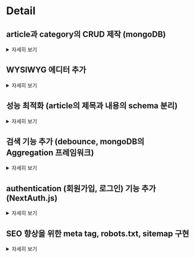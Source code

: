 # Detail
## article과 category의 CRUD 제작 (mongoDB)

<details>
  <summary>자세히 보기</summary>

  - article의 CRUD
  
    ![](https://velog.velcdn.com/images/katej927/post/c357997a-b313-450a-a8be-a0207ca92baf/image.gif)
    
    - 방법

  	  1. MongoDB 설정 ([코드 링크](https://github.com/katej927/kate-devlog/blob/main/src/libs/mongodb.ts))
         
         - MongoDB와의 연결
  
           `mongoose` 라이브러리 활용
    
         - MongoDB URI

           환경 변수로 관리되며, 이를 통해 데이터베이스에 연결함
       2. 스키마 정의 ([코드 링크](https://github.com/katej927/kate-devlog/blob/main/src/models/article.ts))

          `articleSchema`는 `title`, `content`, `category` 필드를 가지며, `content`는 `ArticleContent` 모델을, `category`는 `Category` 모델을 참조함. `timestamps` 옵션을 통해 자동으로 `createdAt`과 `updatedAt` 필드를 추가함.
       3. CRUD 구현 ([코드 링크](https://github.com/katej927/kate-devlog/tree/main/src/app/api/articles))

          - **Create**: 새 article 생성 시, `Article.create()` 사용
  
          - **Read**: article을 조회 시, `Article.find()` 또는 `Article.findOne()` 사용
          - **Update**: article 수정 시, `Article.findByIdAndUpdate()` 사용
          - **Delete**: article 삭제 시, `Article.findByIdAndDelete()` 사용
  
    - 코드 [자세히 보기 →](https://github.com/katej927/kate-devlog/tree/main/src/app/api/articles)
      
       ```tsx
       
      (... 생략)

      // GET 만 발췌
      export const GET = async (request: NextRequest) => {
        const searchTerm = request.nextUrl.searchParams.get('searchTerm')

        await connectMongoDB()

        const searchCondition = {
          $or: [
            { title: { $regex: searchTerm, $options: 'i' } },
            { 'content.text': { $regex: searchTerm, $options: 'i' } },
          ],
        }

        const articles = searchTerm
          ? await Article.aggregate([
              {
                $lookup: {
                  from: 'articlecontents',
                  localField: 'content',
                  foreignField: '_id',
                  as: 'content',
                },
              },
              {
                $unwind: {
                  path: '$content',
                  preserveNullAndEmptyArrays: true,
                },
              },
              {
                $match: searchCondition,
              },
              {
                $project: {
                  _id: 1,
                  title: 1,
                  content: { _id: 1 },
                  createdAt: 1,
                  updatedAt: 1,
                },
              },
              {
                $sort: { createdAt: -1 },
              },
            ])
          : await Article.find().sort({ createdAt: -1 })

        return NextResponse.json({ articles }, { status: 200 })
      }

      (... 생략)
      ```
      
- category의 CRUD
  
  ![](https://velog.velcdn.com/images/katej927/post/addcc05c-1049-46ab-988a-f0b2f4a505e5/image.gif)
  - 방법
    1. MongoDB 설정 ([코드 링크](https://github.com/katej927/kate-devlog/blob/main/src/libs/mongodb.ts))
        - MongoDB와의 연결
  
            - `mongoose` 라이브러리 활용
        - MongoDB URI
            - 환경 변수로 관리되며, 이를 통해 데이터베이스에 연결함
    2. 스키마 정의 ([코드 링크](https://github.com/katej927/kate-devlog/blob/main/src/models/category.ts))
        
        `categorySchema`는 `categoryName`과 `articles` 필드를 가지며, `articles`는 `Article` 모델을 참조함.
        
        - 참고 ([코드 링크](https://github.com/katej927/kate-devlog/blob/main/src/models/article.ts))

            article CRUD 시, category도 함께 업데이트됨. `articleSchema`는 `category` 필드를 참조함.
            
    3. CRUD 구현 ([코드 링크](https://github.com/katej927/kate-devlog/tree/main/src/app/api/categories))
        - **Create**: 새 category 생성 시, `Category.create()` 사용
  
        - **Read**: category를 조회 시, `Category.find()` , `findOne()`, `aggregate`를 사용
        - **Update**: category 수정 시, `Category.findOneAndUpdate()`를 사용
        - **Delete**: category 삭제 시, `Category.deleteOne()`를 사용합니다.
  - 코드 [자세히 보기 →](https://github.com/katej927/kate-devlog/tree/main/src/app/api/categories)
    
       ```tsx
       (...생략)

       // GET만 발췌
      export const GET = async (request: NextRequest) => {
        const articlesType = request.nextUrl.searchParams.get('articlesType')

        try {
          await connectMongoDB()

          let categories
          switch (articlesType) {
            case 'omit':
              categories = await Category.find({}, '-articles')
              break
            case 'count':
              categories = await Category.aggregate([
                {
                  $lookup: {
                    from: 'articles',
                    localField: 'articles',
                    foreignField: '_id',
                    as: 'articlesData',
                  },
                },
                {
                  $addFields: {
                    articleCount: { $size: '$articlesData' },
                    latestArticleTimestamp: { $max: '$articlesData.createdAt' },
                  },
                },
                {
                  $project: {
                    articlesData: 0,
                    articles: 0,
                  },
                },
              ])
              break
            default:
              throw new Error('Invalid articlesType')
          }

          return NextResponse.json(categories)
        } catch (error) {
          console.error('Error fetching categories: ', error)
          return NextResponse.json(
            { error: 'Failed to fetch categories.' },
            { status: 500 },
          )
        }
      }

       ```


- 트러블 슈팅 [다른 기록도 보기 →](https://velog.io/@katej927/Trouble-shooting-kate-devlog-article%EA%B3%BC-category%EC%9D%98-CRUD-%EC%A0%9C%EC%9E%91-%EA%B4%80%EB%A0%A8)
    
   **[ server/client component와 use hook ]**
    
   - [`src/app/editArticle/[id]/page.tsx`](https://github.com/f-lab-edu/dev-blog/pull/6/files#diff-6fa6b0eef3f04c54ed52c02dbc90275542dcecf68c81f635ae504b6421f0adaa)

   server와 client component를 처음 사용하게 되면서 사용할 수 있는 기능에 제약이 있는 것을 잘 알지 못했다.
    백엔드에서 데이터를 가져오는 로직을 위해 async/await도 써야 하고 (server component 기능) router를 사용하고 함수도 내려줘야 하는데 (client component 기능) 모두 사용하려니 계속 에러가 나서 헤맸고 매우 답답했다.

   전 회사에서라면 10분내로 답 안 나오면 바로 질문하라고 해서 사수님의 도움을 받으며 해결했을테지만 멘토링에서는 멘토님이 끝까지 찾길 추천하셨고 아니면 따끔하게 지적받기에 계속 찾아봤다.
    꽤 오랜 시간이 걸렸고 포기하고 멘토님께 그냥 질문드려 해결하고 싶은 순간들도 있었으나, 돌아올 답이 무엇인지 알 것도 같고 그냥 한 번 찾아보았다. 개발자가 스스로 찾는 것도 중요하기 때문이다. (회사에서는 시간 관계 상의 이유로 빠르게 질문하는 것을 권유한 것으로 안다.)
    아마도 에러메세지를 쳤고 원어를 해석해내는 고통을 견디면서 stackoverflow에서 우연히 use를 사용하면 해결 가능하다는 것을 봤고 그것이 내가 알지 못한 hook이며 근래에 추가 되었다는 것을 알게 되었다.
    그래서 use hook에 대해 공식문서와 블로그에서 어떤 기능을 하는 hook인지 찾아보았고 내가 원하던 기능을 하는 알맞은 function임을 알았다.
    
   뿌듯했고 성취감을 느꼈다. 얼마 전, preview 구현하면서도 이번에도 (비록 오랜 시간이 걸렸지만) 스스로 해결해냈다.
    
   **단순히 끝날 줄 알았던 update와 delete였는데 새로이 업데이트된 기능으로 구현하는데 차질이 많았고 스스로 해결하려다 보니 오랜 시간이 걸렸으나 뿌듯했다.얻은 점은 조금씩, 스스로 문제 해결하는 방법을 찾는 것 같다는 점이다. 에러 로그를 이해하고 부족하면 에러 로그를 검색하고 (원어라 고통스럽지만) issue탭이나 stackoverflow에서 나와 비슷한 문제를 겪는 이들이 있는 것을 확인하고 그들이 어떻게 해결해내고 있는지 알 수 있다.앞으로도 이런 방식을 조금 더 빨리 실행해서 스스로 해결할 때 속도를 높이는 것이 좋을 것 같다.**
</details>

## WYSIWYG 에디터 추가 


<details>
  <summary>자세히 보기</summary>

![](https://velog.velcdn.com/images/katej927/post/c8464648-6ce7-4646-9a9c-c01b77e512d4/image.gif)

- 방법

  - 화면 UI (write/edit 페이지)

  	```
  	  ┌----------------------------------------------------------------┐
  	  |                                                                |
  	  | Title                                                          |
  	  | ┌-------- Editor --------┐ ┌------------- Preview ------------┐|
  	  | |                        | |                                  ||
  	  | |                        | |                                  ||
  	  | |                        | |                                  ||
  	  | |                        | |                                  ||
  	  | |                        | |                                  ||
  	  | |                        | |                                  ||
  	  | |                        | |                                  ||
  	  | |                        | |                                  ||
  	  | └------------------------┘ └----------------------------------┘|
  	  └----------------------------------------------------------------┘
  	```

  - article에 대한 interface 구조
  
    ```tsx
      interface ArticleInterface {
        title: string
        content: { text: string; html: string }
      }
    ```
    - 이유
  
      - text는 보다 빠른 검색을 하게 하고, 글 목록에서 글 내용의 일부를 보여주기 위해
  
      - html은 글 내용 렌더링을 위해
  - firebase 활용
    - 사용 이유 : 이미지 url을 만들어주도록 하기 위함.

- 코드 [자세히 보기 →](https://github.com/katej927/kate-devlog/tree/main/src/components/ArticleForm/Editor)
    
    ```tsx
    'use client'
    
    import { useMemo, useRef } from 'react'
    import ReactQuill from 'react-quill'
    import 'react-quill/dist/quill.snow.css'
    
    import { ArticleContentInterface } from '@/apis/articles'
    
    import { FORMATS, convertModules } from './_shared'
    import { HandleChangeNewContentType } from '../_shared'
    
    interface Props {
      contentHtml: ArticleContentInterface['html']
      onChangeContent: (content: HandleChangeNewContentType) => void
    }
    
    const Editor = ({ contentHtml, onChangeContent }: Props) => {
      const quillRef = useRef<ReactQuill>()
    
      const modules = useMemo(() => convertModules(quillRef), [])
    
      return (
        <ReactQuill
          theme="snow"
          style={{
            height: '550px',
            display: 'inline-block',
          }}
          onChange={(value, delta, source, editor) =>
            onChangeContent({
              text: editor.getText(),
              html: editor.getHTML(),
            })
          }
          modules={modules}
          formats={FORMATS}
          ref={(element) => {
            if (element !== null) {
              quillRef.current = element
            }
          }}
          placeholder="내용을 입력해주세요."
          value={contentHtml}
        />
      )
    }
    
    export default Editor
    ```

- 트러블 슈팅 [다른 기록도 보기 →](https://velog.io/@katej927/Trouble-shooting-kate-devlog-2-WYSIWYG-%EC%97%90%EB%94%94%ED%84%B0)
    
    **[ issue 탭의 힘 ]**
    
    에디터의 데이터를 어떻게 저장해야 할지 걱정이었다.
    
    에디터의 값을 받아보니 왠걸 태그까지 같이 저장해주고 있었다.
    
    이걸로 어떻게 검색 기능을 넣지?라는 생각이 들었고 챗 지피티와 구글링을 열심히 했다.
    
    챗 지피티에서는 (비록 좀 부실해보이지만) 해결방법은 있다는 것에 안도감을 느꼈고, 그로 인해 차분히 서칭할 수 있었다.
    
    서칭하면서 구글링 해서 나온 issue 탭에 나와 비슷한 고민을 가진 사람들이 이미 적어둔 해결책을 보고 이 react-quill이라는 에디터의 데이터를 저장하기 위해서는 에디터에서 만들어둔 방법이 따로 없다는 것을 알았다. (이걸로 라이브러리 쓰다 바꾸는 유저들도 있더라) 하지만 에디터의 내장된 메서드인 delta라는 객체와 태그로된 문자열을 함께 저장하기를 추천했다. delta for editor, html for rendering이 최선의 아이디어 였다.
    
    나는 이에 더해 나의 아이디어를 덧붙였다. 저렇게 저장하기에는 검색할 때 성능이 더딜 것 같다는 생각이 들었고 계속 시도해보니 에디터가 꼭 delta로만 렌더링 되지 않고 html 문자열로도 렌더링 되는 것을 알 수 있었다. 직접 넣어봐서 알 수 있었다. 덕분에 조금이라도 성능을 개선하기 위해 나는 글을 그대로 저장하는 문자열(\n이 들어가긴 한다)과 렌더링을 위한 html 문자열을 저장해두기로 했다.
    
    이렇게 하기까지 많은 시간과 용기와 인내가 필요했다. 여기까지 하고도 나는 db에 잘 연결할 수 있을지 걱정했는데 생각보다 간단히 수정되어서 좋았다.
    
    매번 걱정하는데 실제로 발을 넣어보면 그렇게 무서운 건 아닌 것 같다.
    
    **그냥 찾아보고 해보는 게 좋을 것 같다. 너무 두려워 하지말자.**
    
    **그리고 앞으로도 issue탭을 먼저 활용하면 더 빨리 해결할 수 있을 것 같다. (챗 지피티는 간단한/직관적인 문제 해결 정도에 도움 되는 듯)**

</details>


## 성능 최적화 (article의 제목과 내용의 schema 분리) 

<details>
  <summary>자세히 보기</summary>

> network의 time 5배 개선
> 

| action | image |
| --- | --- |
| 분리 전 | <img src='https://github.com/katej927/dev-blog-forked/assets/69146527/0731cbb8-79c8-4ceb-b4e4-964a6160e2d5' height='200'/> |
| 분리 후 | <img src='https://github.com/katej927/dev-blog-forked/assets/69146527/bb1d8e52-df59-4e37-b627-b0c4d1f5d9b9' height='200'/> |


- 방법 [관련 PR 보기 →](https://github.com/katej927/kate-devlog/pull/6)

   - mongoDB의 collection이 articles와 articleContents로 분리됨.
        
     > ✓ articles ⇒ article의 개요를 담음
     
     >   ✓ articleContents ⇒ article의 본문을 담음
      

     - 본문이 필요할 때, articleContents를 가져옴
  
       방법: ```find().populate()```
  
  - Schema 분리
    - ```articleContentSchema```, ```articleSchema```
  
    - 두 스키마간 relation 설정
      - 방법 : id로 연결
        ```tsx
        content: {
          type: Schema.Types.ObjectId,
          ref: 'ArticleContent',
          required: true,
        }
        ```
  
- 코드 [자세히 보기 →](https://github.com/katej927/kate-devlog/blob/main/src/models/article.ts)
    
    ```tsx
    import mongoose, { Schema } from 'mongoose'
    
    const articleContentSchema = new Schema({
      text: {
        type: String,
        required: true,
      },
      html: {
        type: String,
        required: true,
      },
    })
    
    const articleSchema = new Schema(
      {
        title: { type: String, required: true },
        content: {
          type: Schema.Types.ObjectId,
          ref: 'ArticleContent',
          required: true,
        },
        category: {
          type: Schema.Types.ObjectId,
          ref: 'Category',
          required: false,
        },
      },
      { timestamps: true },
    )
    
    const ArticleContent =
      mongoose.models.ArticleContent ||
      mongoose.model('ArticleContent', articleContentSchema)
    
    const Article =
      mongoose.models.Article || mongoose.model('Article', articleSchema)
    
    export { Article, ArticleContent }
    ```

- 트러블 슈팅 [다른 기록도 보기 →](https://velog.io/@katej927/Trouble-shooting-kate-devlog-%EC%84%B1%EB%8A%A5-%EC%B5%9C%EC%A0%81%ED%99%94#-%EA%B3%BC%EC%97%B0-%ED%95%A0-%EC%88%98-%EC%9E%88%EC%9D%84%EA%B9%8C-%EC%8B%B6%EC%97%88%EB%8D%98-%EA%B2%83%EC%9D%84-%EB%8F%84%EC%A0%84%ED%95%98%EA%B3%A0-%EC%84%B1%EA%B3%B5%ED%96%88%EB%8B%A4-%EC%84%B1%EB%8A%A5-%EC%B5%9C%EC%A0%81%ED%99%94%EB%A5%BC-%EC%9C%84%ED%95%9C-%EB%B0%B1%EC%97%94%EB%93%9C-%EB%A1%9C%EC%A7%81-%EC%88%98%EC%A0%95-%EC%84%B1%EA%B3%B5)
    
    **[ 과연 할 수 있을까 싶었던 것을 도전하고 성공했다. (성능 최적화를 위한 백엔드 로직 수정 성공) ]**
    
    - 무엇을 하고 싶었는가?
        
        > 성능 최적화를 하고 싶었다.
        > 
        
        어느 부분을 하고 싶었냐면, PR 제목처럼 post에서 글의 내용과 개요를 분리하고 싶었다.

    - 왜 하고 싶었는가?
        
        > 렌더링을 빠르게 하고 페이지가 가볍기를 바랬다.
        > 
        
        개요는 목록 UI에서 간단하면서 빠르게 보여주고 싶었다. 그런데 기존의 로직대로라면 개요 (제목, 간단한 설명) 정도만 보여주는데 모든 글의 내용을 load 받았어야 했다. content가 모든 글에 항상 붙어있었기 때문이다.
        
        지금이야 문제 없겠지만 앞으로 글이 많아지면 무거워질테고 그러면 렌더링이 느려질 것이라고 생각했다.
        
        느린 렌더링은 많이 비선호하는 편이고 프론트엔드 개발자로서도 받아들이기 어려운 부분이었다.
        
        비단 느린 렌더링 뿐 아니라 굳이 사용하지 않는 데이터를 들고 다닐 이유가 없다고 생각했다.

    - 어떤 부분에서 구현을 망설였는가?
        
        > 백엔드를 잘 몰라서 못할 것만 같았다.
        > 
        
        괜히 실수했다가 꼬이면 어쩌지? 하는 걱정도 들었다.
        
    - 어떻게 구현했는가?
        
        > 백엔드 구현 로직 확인chatGPT로 수정 키워드 뽑아내기mongoose로 relation 설정하기 (populate 활용)
        > 
        1. 백엔드 구현 로직 확인
            
            우선 article을 구현하면서 참고했던 레퍼런스([Step-by-Step Guide: Create a Next.js 13 CRUD App with MongoDB from Scratch](https://youtu.be/wNWyMsrpbz0?si=HqccCslQlj0oIERU))를 다시 보면서 어떤 식으로 백엔드 코드를 짰었는지 다시 점검했다.
            
            그래도 잘 모르겠고 어떤 부분을 수정해야 할지 감이 잘 오질 않았다.
            
        2. chatGPT로 수정 키워드 뽑아내기
            
            막막해서 chatGPT에게 물어보았다. 나의 Schema와 이 상태에서 내가 원하는 로직은 어떤 것인데 어떻게 구현해야 할지 모르겠다고.
            
            생각 보다 답을 잘 알려주었는데 그 코드가 어떻게 동작하는지 잘 모르겠고 정확성도 신뢰하기가 어려웠다. 그래서 수정된 부분이면서 중요 키워드로 보이는 코드를 따서 구글링 해보았다.
            
            해당 키워드는 `Schema.Types.ObjectId` 였다.
            
        3. mongoose로 relation 설정하기 (populate 활용)
            
            검색하니 바로 눈에 띄는 제목이 보였다. ‘[**mongoose로 relation 설정하기 (populate 이용하기)**](https://fierycoding.tistory.com/35)’
            
            읽어보니 내가 딱 원하던 내용이었다.
            
            각 모델을 생성하고 아래의 코드를 통해 연결 할 수 있었다.
            
            ```
            연결할 key: {
                type: Schema.Types.ObjectId, // id로 연결
                ref: 'Seller',
                required: true
              }
            ```
            
            그 후, `find().populate()` 를 통해 연결된 객체까지 조회할 수 있음을 알 수 있었다.
            
    - 소감
        
        해낼 수 있을까 걱정도 되었는데 늘 하나씩, 차분히 해내기로 마음 먹고 난 후로 하나씩 실마리를 풀어감을 느꼈다.
        
        그리고 이번에 해결했던 방법처럼 아예 감을 잡기 힘들때는 chatGPT에 키워드를 뽑고 자세한 것은 구글링을 통해 이해할 수 있지 않을까 하는 생각이 들었다.
        
        계속 차분히 해나가면 해낼 수 있구나 하는 자신감도 얻고 있다.
        
        중간중간 머리도 아팠지만.. 연속 2시간 반을 자리에서 스트레이트로 구현하는 날 보며 나는 여전히, 처음 프론트를 할 때 처럼 시간 가는 줄 모르고 하는 구나.
        
        개발하길 잘한 것 같다는 생각이 들어서 보람찼다.
        
        아무튼.. 이번에도 좋은 경험을 한 것 같다. 수고했다.🤝

</details>


## 검색 기능 추가 (debounce, mongoDB의 Aggregation 프레임워크)

<details>
  <summary>자세히 보기</summary>

  
  ![](https://velog.velcdn.com/images/katej927/post/82fb0f06-638d-49b3-b972-99ccce696faa/image.gif)
  
  
- 방법
  
    - 컴포넌트 기본 구현 ([코드 링크](https://github.com/katej927/kate-devlog/blob/main/src/containers/Home/Search/index.tsx))
  
        - **디바운스 처리**
            
            > 사용자 입력을 디바운스 처리하여 불필요한 검색 요청을 줄임 (`useDebounce` 커스텀 훅  활용)
            > 
        - **API 요청**

            검색어가 변경될 때마다 `/api/articles` 엔드포인트로 요청을 보내 검색 결과를 처리함
            
    - 검색 입력 디바운스 처리 ([코드 링크](https://github.com/katej927/kate-devlog/blob/main/src/hooks/useDebounce.ts))
        - **네트워크 및 서버 부하 최적화**

            사용자가 입력을 멈춘 후 일정 시간(500ms)이 지나야 실제 검색 요청을 보내 네트워크 및 서버 부하를 최소화함
            
    - 데이터베이스 연동 및 검색 처리 ([코드 링크](https://github.com/katej927/kate-devlog/blob/main/src/app/api/articles/route.ts))
  
        - MongoDB와 연동하여 Aggregation 프레임워크를 사용하여 데이터베이스에서 검색 및 필터링 작업을 수행
  
            - 구체적인 구현 조건
  
                - article의 title(제목)과 content(본문)에서 검색을 하되, return 할 때는 조건에 부합하는 content의 _id까지만 나오도록 함. (본문 내용은 반환하지 않게끔 함.)
                - 본문 내용은 반환하지 않게끔 하는 이유
  
                    
                    검색 시에 보여지는 내용이 article의 개요 부분들이라 굳이 article 클릭 전에 content 데이터까지 들고 다닐 이유가 없다고 생각해서.
  
- [`src/app/api/articles/route.ts`](https://github.com/katej927/kate-devlog/blob/main/src/app/api/articles/route.ts)
    
    ```tsx
    export const GET = async (request: NextRequest) => {
      const searchTerm = request.nextUrl.searchParams.get('searchTerm')
    
      await connectMongoDB()
    
      const searchCondition = {
        $or: [
          { title: { $regex: searchTerm, $options: 'i' } },
          { 'content.text': { $regex: searchTerm, $options: 'i' } },
        ],
      }
    
      const articles = searchTerm
        ? await Article.aggregate([ // 👈 mongoDB의 Aggregation 프레임워크
            {
              $lookup: {
                from: 'articlecontents',
                localField: 'content',
                foreignField: '_id',
                as: 'content',
              },
            },
            {
              $unwind: {
                path: '$content',
                preserveNullAndEmptyArrays: true,
              },
            },
            {
              $match: searchCondition,
            },
            {
              $project: {
                _id: 1,
                title: 1,
                content: { _id: 1 },
                createdAt: 1,
                updatedAt: 1,
              },
            },
            {
              $sort: { createdAt: -1 },
            },
          ])
        : await Article.find().sort({ createdAt: -1 })
    
      return NextResponse.json({ articles }, { status: 200 })
    }
    ```

- 트러블 슈팅 [다른 기록도 보기 →](https://velog.io/@katej927/Trouble-shooting-kate-devlog-%EA%B2%80%EC%83%89-%EA%B8%B0%EB%8A%A5)
    
    **[ [해낸 케이스 1] server component를 사용하기 위해 page.js 의 내장된 parameter, searchParams를 사용하다. ]**
    
    독자에게 보여지는 글은 가급적 SSR로 보여주고 싶었다. 좀 더 빠른 렌더링, SEO 를 위해서이다.
    
    그런데 작성하다보니 searchParams가 필요했는데 나는 nextjs에 능숙하지 않아서 useSearchParams를 사용해야만 하는 줄 알았다. **그래도 방법이 있나 하고 구글링을 해봤다.**
    
    나와 같은 고민을 하는 사람들이 많았고 결국 비교적 빠르고 간단히 해결방법을 찾았다. `nextjs searchparams server component` 라고 검색해봤고 거기에는 nextjs 공식문서를 레퍼런스로 달면서 page.js에서 searchParams를 가져와 사용하는 예시를 보여주었다.
    
    어쩐지 그 전에 강의를 들으면서 searchParams를 props로 받았지만 내려주는 곳이 없어 의아하게 생각하며 넘어간 바로 그 searchParams 였다. (심지어 난 봤고 유심히 코드를 까보았음에도 잘 몰라서 그냥 넘어간 것 이였다.)
    
    바로 내 프로젝트에서 console.log를 찍어보니 내가 원하던 값이 잘 나왔다.
    
    얼마나 잘 알려져있는 parameter인지는 모르겠으나 꽤나 유용히 사용될 것 같다. 스스로 문제를 해결하는 좋은 경험을 한 번 더 쌓을 수 있어서 기뻤다.
    
    **‘그래도 방법이 있나 찾아보는 것’ 이런 마음가짐이 중요한 것 같다.**
  

</details>


## authentication (회원가입, 로그인) 기능 추가 (NextAuth.js)


<details>
  <summary>자세히 보기</summary>

  ![](https://velog.velcdn.com/images/katej927/post/9690414f-23fe-4c89-8bf2-fa30550d0917/image.gif)
  
- 설명 ([관련 PR 링크 →](https://github.com/katej927/kate-devlog/pull/4))
  
    - 회원가입
  
        - 이미 존재하는 회원인지 (email로) 여부 파악함
  
            - 방법 : `mongoDB`에서 `findeOne`으로 `email` 찾음
        - 비밀번호 암호화
            - 방법 : `bcrypt`의 `hash` 활용
    - 로그인
        - 사용자가 로그인 했다면 register, login 페이지 접근 불가
  
            - 방법: `getServerSession`으로 `session`이 있다면, 홈으로 redirect
    - 그 외
        - 회원가입과 로그인의 공통된 ui를 위한 form component를 제작
  
            - 이유 : 회원가입과 로그인은 거의 비슷한 ui를 가졌기 때문에 둘을 위한 UI 컴포넌트 제작
        - 비로그인 상태일 경우, 글 작성 및 수정 페이지 접근 불가
            - 방법 : `next-auth`의 `middleware` 활용
  
  
- 트러블 슈팅 [다른 기록도 보기 →](https://velog.io/@katej927/Trouble-shooting-kate-devlog-authentication-%ED%9A%8C%EC%9B%90%EA%B0%80%EC%9E%85-%EB%A1%9C%EA%B7%B8%EC%9D%B8-%EA%B8%B0%EB%8A%A5)
    
    **[‘무지성 검색’이 무엇인지, 어떻게 하면 ‘지성 검색’을 할 수 있는지 조금 알 것 같다. (feat. TypeError [ERR_INVALID_URL]: Invalid URL)]**
    
    전에 멘토님께 무지성 검색을 하지 말라는 말을 들었다.
    
    매우 속상하고 신경이 쓰였는데, 왜 그런 말을 하셨는지 알 것 같다.
    
    조금 어감이 쎄긴 했으나 ‘해당 에러가 왜 생겼는지 좀 더 생각해보며 찾아보라’ 정도로 이해하면 좋을 것 같다.
    
    왜냐면 이번에 `TypeError [ERR_INVALID_URL]: Invalid URL` 에러를 처리하며 (마음 고생도 함께 처리함) 깨닫는 게 있었기 때문이다.
    
    해당 에러를 처리 하면서 나오는 에러 문은 알아들을 수 없는 에러문으로 가득 찼었다..
    
    ```
    Error occurred prerendering page "/auth/register". Read more: <https://nextjs.org/docs/messages/prerender-error>
    TypeError [ERR_INVALID_URL]: Invalid URL
        at new NodeError (node:internal/errors:405:5)
        at new URL (node:internal/url:676:13)
        at t.default (/home/runner/work/dev-blog-forked/dev-blog-forked/.next/server/chunks/41.js:1:22140)
        at 74284 (/home/runner/work/dev-blog-forked/dev-blog-forked/.next/server/chunks/41.js:1:15075)
        at __webpack_require__ (/home/runner/work/dev-blog-forked/dev-blog-forked/.next/server/webpack-runtime.js:1:161)
        at 45029 (/home/runner/work/dev-blog-forked/dev-blog-forked/.next/server/chunks/192.js:1:964)
        at __webpack_require__ (/home/runner/work/dev-blog-forked/dev-blog-forked/.next/server/webpack-runtime.js:1:161)
        at I (/home/runner/work/dev-blog-forked/dev-blog-forked/node_modules/next/dist/compiled/next-server/app-page.runtime.prod.js:43:5587)
        at C (/home/runner/work/dev-blog-forked/dev-blog-forked/node_modules/next/dist/compiled/next-server/app-page.runtime.prod.js:43:4266)
        at rp (/home/runner/work/dev-blog-forked/dev-blog-forked/node_modules/next/dist/compiled/next-server/app-page.runtime.prod.js:27:25013)
    TypeError [ERR_INVALID_URL]: Invalid URL
        at new NodeError (node:internal/errors:405:5)
        at new URL (node:internal/url:676:13)
        at t.default (/home/runner/work/dev-blog-forked/dev-blog-forked/.next/server/chunks/41.js:1:22140)
        at 74284 (/home/runner/work/dev-blog-forked/dev-blog-forked/.next/server/chunks/41.js:1:15075)
        at __webpack_require__ (/home/runner/work/dev-blog-forked/dev-blog-forked/.next/server/webpack-runtime.js:1:161)
        at 45029 (/home/runner/work/dev-blog-forked/dev-blog-forked/.next/server/chunks/192.js:1:964)
        at __webpack_require__ (/home/runner/work/dev-blog-forked/dev-blog-forked/.next/server/webpack-runtime.js:1:161)
        at I (/home/runner/work/dev-blog-forked/dev-blog-forked/node_modules/next/dist/compiled/next-server/app-page.runtime.prod.js:43:5587)
        at C (/home/runner/work/dev-blog-forked/dev-blog-forked/node_modules/next/dist/compiled/next-server/app-page.runtime.prod.js:43:4266)
        at rp (/home/runner/work/dev-blog-forked/dev-blog-forked/node_modules/next/dist/compiled/next-server/app-page.runtime.prod.js:27:25013) {
      input: '',
      code: 'ERR_INVALID_URL'
    }
    
    ```
    
    작업 도중 실수로 올린 PR에는 문제가 없었는데 뜬금없이 다 완료하고 나니 이런 에러가 github action에서 발생했다.
    
    local에서 build할 때도 나오지 않았고 그래서 더 해결하기 어려워했던 것 같다. 또한 구글링을 해도 비슷한 에러가 많이 발생했었는지 discussion에 많이 올라와있었다.
    
    확인했을 때, 종종 `NEXTAUTH_URL` 이라는 단어가 올라오는 것을 봤는데, 나는 다른 변수명으로 local url과 production url을 사용하고 있었고 전에 올려둔 PR에서는 에러가 나지 않았기 때문에 이 부분에 대해서는 이상이 없을 것이라고 생각해서 넘겼다.
    
    그 상태에서 구글링에 나온 다른 해결법을 찾아도 도저히 해결이 안되었고 나는 하는 수 없이 최후의 보루로 남겨둔, ‘에러 없던 커밋까지 다시 롤백해보기’전략을 선택했다. 하나하나 주석처리를 하며 확인하던 중 대규모로 수정했고 invalid url error라는 에러랑은 관련이 없어보이는 부분 까지 다시 롤백하려니 현타가 와서 다시 방법을 찾아보기 시작했다.
    
    그러자 전에 무심코 스쳐지나갔던 `NEXTAUTH_URL` 이 눈에 띄었다. 여러 번 보이던 저 단어.. 하지만 내가 참고한 강의안에는 보이지 않았던 단어. 난 이 단어에 대해 지나치지 않기로 마음먹고 discussions을 다시 확인 하던 차에 어떤 이가 해결방법으로 보낸 [next-auth의 공식문서 링크](https://next-auth.js.org/configuration/options)를 발견했다. ([참고한 discussion 링크](https://github.com/nextauthjs/next-auth/discussions/7801))
    
    ![](https://velog.velcdn.com/images/katej927/post/7d494410-0d77-4276-810f-2c17ee71bd97/image.png)

    
    아예 `NEXTAUTH_URL` 를 써야 한다고 써져있었다..! (ㅎㅎ..a)
    
    이에 나는 재빨리, 하지만 반신반의하면서 바로 .env.local에는 해당 변수명으로 local url을, .env.production에는 정식 url을 적었고 vercel에도 설정했다. 또한 process.env에서 가져오는 url도 `NEXTAUTH_URL` 로 바꿨다.
    
    노심초사한 결과, 결국 build가 잘 되었음을 확인 할 수 있었다.
    
    ---
    
    ### ◆ + 추가 에러 발견
    
    하지만 잘 해결되었다고 생각하고 PR을 정리하던 도중 어떤 url에서는 `NEXTAUTH_URL` 가 undefined로 뜨고 어디서는 잘 나오는 버그를 발견했다.
    
    태도를 조금 바꾸어 너무 절망하지 않고 하나 잘 끝냈으니 이것도 잘 끝낼 거라고 스스로를 다독이면서 하나하나 찾아나갔다.
    
    그리고 결국 정말 문제를 해결할 수 있었다.
    
    원인은 `NEXTAUTH_URL` 가 server side에서만 렌더링 되는 것이였다. 이러한 특징을 발견한 나는 바로 ssr, csr용 url을 구분하여 적용했고 문제가 해결됨을 볼 수 있었다. (햅삐 엔딩이다 ^ㅇ^)
    
    ---
    
    ### ◆ 과정 속에서 깨달은 점들
    
    내가 이 과정 속에서 깨달은 것은 뭐든 해결책에서 반복적으로 나오는 키워드들은 다시 확인해보고 적용해보자는 것이다. 그리고 error에서 나온 키워드를 중점적으로 찾으면 진짜 버그의 원인을 알 수 있다는 것이다. (여기서는 `Invalid URL` 였으나 나는 이를 아주 중점적으로 보진 않았다.)
    
    또한 PR은 최대한 쪼개서 올리자는 것, test code를 빨리 짜보자는 것이다. PR을 더 잘게 쪼개어 올렸더라면 더 좁은 단위에서 버그를 찾아볼 수 있었을 것이고 test code를 짰더라면 바로 에러를 찾기 좋았을 것이다. (이 case에서는 prod가 아니여서 못 찾았을수도 있지만 그 추적 범위를 좁히는데 도움이 되었을 것 같다.)
    
    이걸 해낼 수 있을까 많이 두렵고 걱정도 되었다. 이 큰 규모의 PR을 merge할 수도, 많은 노력과 성과가 있기에 그대로 둘 수도 없어 걱정이 많았다.
    
    하지만 결국 해냈다. 꽤나 간단한 방법으로 말이다.
    
    결국 할 수 있으니 바로 풀리지 않았다고 너무 상심하지 않는 것도 개발자의 좋은 태도가 아닐까 싶다. (어제 풀리지 않아서 많이 속상했었다.)
    
    많은 깨달음을 준 버그였다. 수고했다 내 자신. 🤝
  
</details>



## SEO 향상을 위한 meta tag, robots.txt, sitemap 구현

<details>
  <summary>자세히 보기</summary>
  

  | action | image |
  | --- | --- |
  | 1. robots.txt | <img src='https://github.com/katej927/kate-devlog/assets/69146527/6b578355-d1e3-475b-b2c2-58969c89b8a8' height='200'/> |
  | 2. sitemap.xml | <img src='https://github.com/katej927/kate-devlog/assets/69146527/688450fe-958a-4aa4-8521-f6b5b60de850' height='200'/> |
  
  - [`src/app/sitemap.ts`](https://github.com/katej927/kate-devlog/blob/main/src/app/sitemap.ts)
    
    ```tsx
    const Sitemap = async (): Promise<MetadataRoute.Sitemap> => {
      const articles = await loadArticles()
      const categories = await loadCategories()
    
      const basicSitemap: MetadataRoute.Sitemap = [
        { url: `${DOMAIN}`, lastModified: articles?.[0].updatedAt },
        { url: `${DOMAIN}/category`, lastModified: articles?.[0].updatedAt },
      ]
    
      const articlesSitemap: MetadataRoute.Sitemap =
        articles?.map(({ _id, updatedAt }) => ({
          url: `${DOMAIN}/article/${_id}`,
          lastModified: updatedAt,
        })) ?? []
    
      const categoriesSitemap: MetadataRoute.Sitemap =
        categories?.map(({ _id, latestArticleTimestamp }) => ({
          url: `${DOMAIN}/category/${_id}`,
          lastModified: latestArticleTimestamp,
        })) ?? []
    
      return [...basicSitemap, ...categoriesSitemap, ...articlesSitemap]
    }
    
    export default Sitemap
    ```
    
- [`src/app/robots.ts`](https://github.com/katej927/kate-devlog/blob/main/src/app/robots.ts)
    
    ```tsx
    import { MetadataRoute } from 'next'
    
    import { DOMAIN } from '@/constants/common'
    
    export default function robots(): MetadataRoute.Robots {
      return {
        rules: {
          userAgent: '*',
          allow: '/',
          disallow: ['/src/app/article/edit/', '/src/app/article/write/'],
        },
        sitemap: `${DOMAIN}/sitemap.xml`,
      }
    }
    ```
    
- [`src/constants/metaDatas.ts`](https://github.com/katej927/kate-devlog/blob/fe412edff2f41cddbd743ce4927ae13edb944dd8/src/constants/metaDatas.ts)
    
   ```tsx
    export const LAYOUT_METADATA = {
      title: 'kate-devlog',
      description: 'A dev blog written with the aim of reviewing',
      keywords: ['kate', 'devlog', 'frontend'],
      verification: { google: process.env.NEXT_PUBLIC_GOOGLE_SITE_VERIFICATION },
    }
   ```
  
 - 트러블 슈팅 [다른 기록도 보기 →](https://velog.io/@katej927/Trouble-shooting-kate-devlog-SEO)
    
    **[ 지나고 나면 별 거 아니지만 당시에는 어려웠던 것들 ]**
    
    SEO에 대해 스스로 찾아보는 것이 처음이라서 초반엔 뭐부터 해야할지 감도 오지를 않았다.
    
    그러다가 SEO에 대한 다양한 방법을 개괄적으로 알려주는 [한 블로그](https://yoonhu.vercel.app/makeblog/make_nextjs_blog6#nextjs-google-meta-%ED%83%9C%EA%B7%B8-%EB%84%A3%EA%B8%B0)를 찾게 되었다. 여기서는 목차랑 대략적인 내용만 참고했고 그것들이 무엇을 의미하는지 자세한 것은 따로 구글링을 해서 알아보았다.
    
    따로 찾아본 목록은 아래와 같다.
    
    1. google meta tag 넣기

        meta태그가 무엇인지, 어떻게 해야 nextjs에 넣을 수 있는지 몰랐다. 블로그에서는 generateMetadata 함수를 활용해서 `head`의 `meta`태그를 설정해 주었는데 이것도 알 수가 없어서 구글링을 해보았다.
        
        비록 공식문서가 아닌 [블로그](https://curryyou.tistory.com/550)로 내용을 찾아보았지만 꽤나 유용한 내용을 알아낼 수 있었다.
        
        Next.js는 metaData API를 통해 meta data를 추가 정의 하고 metadata 객체는 정적 메타데이터를, generateMetadata함수는 동적 메타 데이터를 정의할 때 사용한다는 것을 알 수 있었다.
        
        나는 시간 관계상 이들이 무엇을 의미하는지 정도만 파악하고 가장 기본적인 속성만 추가하고 metadata의 다양한 속성은 나중에 추가하고자 한다.
        
    2. sitemap.xml, Robots.ts
        
        이 둘 또한 블로그에 소개된 내용을 바탕으로 이해를 했으며 블로그 글을 참고하여 작성해 보았고 잘 나오는 것을 확인 했다.
        
    - 소감

        처음에는 뭘 어떻게 해야 할지 몰라서 많이 막막했다.
        
        하지만 하나씩 차근차근 풀어나가고 목차를 바탕으로 최대한 공식문서 또는 이에 준하는 레퍼런스를 참고하면 문제를 잘 풀어나갈 수 있지 않을까 하는 생각이 들었다.
        
        지금 이를 정리하면서 내가 어떻게 하면 문제를 잘 풀어낼 수 있었던 것인지 정리가 된 것 같고 그래서 감사하다.
        
        고생했다. 내 자신.
  
</details>

